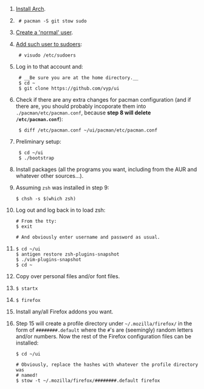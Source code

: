 1. [Install Arch][1].

3.      # pacman -S git stow sudo

4. [Create a 'normal' user][2].

5. [Add such user to sudoers][3]:

        # visudo /etc/sudoers

6. Log in to that account and:

        # __Be sure you are at the home directory.__
        $ cd ~
        $ git clone https://github.com/vyp/ui

7. Check if there are any extra changes for pacman configuration (and if there
   are, you should probably incoporate them into `./pacman/etc/pacman.conf`,
   because **step 8 will delete `/etc/pacman.conf`**):

        $ diff /etc/pacman.conf ~/ui/pacman/etc/pacman.conf

8. Preliminary setup:

        $ cd ~/ui
        $ ./bootstrap

9. Install packages (all the programs you want, including from the AUR and
   whatever other sources...).

10. Assuming `zsh` was installed in step 9:

        $ chsh -s $(which zsh)

11. Log out and log back in to load zsh:

        # From the tty:
        $ exit

        # And obviously enter username and password as usual.

12.     $ cd ~/ui
        $ antigen restore zsh-plugins-snapshot
        $ ./vim-plugins-snapshot
        $ cd ~

13. Copy over personal files and/or font files.

14.     $ startx

15.     $ firefox

16. Install any/all Firefox addons you want.

17. Step 15 will create a profile directory under `~/.mozilla/firefox/` in the
    form of `########.default` where the `#`'s are (seemingly) random letters
    and/or numbers. Now the rest of the Firefox configuration files can be
    installed:

        $ cd ~/ui

        # Obviously, replace the hashes with whatever the profile directory was
        # named!
        $ stow -t ~/.mozilla/firefox/########.default firefox

[1]: https://wiki.archlinux.org/index.php/installation_guide
[2]: https://wiki.archlinux.org/index.php/Users_and_groups#Example_adding_a_user
[3]: https://wiki.archlinux.org/index.php/Sudo#Example_Entries
